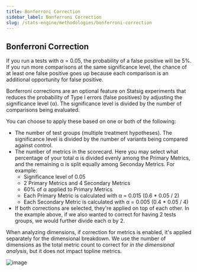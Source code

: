 ```yaml
---
title: Bonferroni Correction
sidebar_label: Bonferroni Correction
slug: /stats-engine/methodologies/bonferroni-correction
---
```


## Bonferroni Correction

If you run a tests with α = 0.05, the probability of a false positive will be 5%. If you run more comparisons at the same significance level, the chance of at least one false positive goes up because each comparison is an additional opportunity for false positive.

Bonferroni corrections are an optional feature on Statsig experiments that reduces the probability of Type I errors (false positives) by adjusting the significance level (α). The significance level is divided by the number of comparisons being evaluated.

You can choose to apply these based on one or both of the following:
* The number of test groups (multiple treatment hypotheses).  The significance level is divided by the number of variants being compared against control.
* The number of metrics in the scorecard.  Here you may select what percentage of your total α is divided evenly among the Primary Metrics, and the remaining α is split equally among Seconday Metrics.  For example:
  * Significance level of 0.05
  * 2 Primary Metrics and 4 Secondary Metrics
  * 60% of α applied to Primary Metrics
  * Each Primary Metric is calculated with α = 0.015 (0.6 * 0.05 / 2)
  * Each Secondary Metric is calculated with α = 0.005 (0.4 * 0.05 / 4) 
* If both corrections are selected, they're applied on top of each other.  In the example above, if we also wanted to correct for having 2 tests groups, we would further divide each α by 2.


When analyzing dimensions, if correction for metrics is enabled, it's applied separately for the dimensional breakdown.  We use the number of dimensions as the total metric count to correct for *in the dimensional analysis*, but it does not impact topline metrics.  

![image](https://github.com/statsig-io/docs/assets/31516123/038d75eb-5745-4587-b180-86b88594ccb9)
